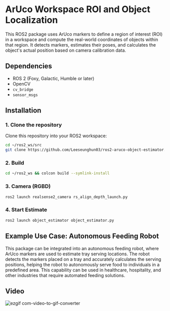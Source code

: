 # ArUco Workspace ROI and Object Localization

This ROS2 package uses ArUco markers to define a region of interest (ROI) in a workspace and compute the real-world coordinates of objects within that region. It detects markers, estimates their poses, and calculates the object's actual position based on camera calibration data.

## Dependencies

- ROS 2 (Foxy, Galactic, Humble or later)
- OpenCV
- `cv_bridge`
- `sensor_msgs`

## Installation

### 1. Clone the repository

Clone this repository into your ROS2 workspace:

```bash
cd ~/ros2_ws/src
git clone https://github.com/Leeseunghun03/ros2-aruco-object-estimator.git aruco_workspace
```

### 2. Build

```bash
cd ~/ros2_ws && colcon build --symlink-install
```

### 3. Camera (RGBD)

```bash
ros2 launch realsense2_camera rs_align_depth_launch.py
```

### 4. Start Estimate
```bash
ros2 launch object_estimator object_estimator.py
```

## Example Use Case: Autonomous Feeding Robot
This package can be integrated into an autonomous feeding robot, where ArUco markers are used to estimate tray serving locations. The robot detects the markers placed on a tray and accurately calculates the serving positions, helping the robot to autonomously serve food to individuals in a predefined area. This capability can be used in healthcare, hospitality, and other industries that require automated feeding solutions.

## Video

![ezgif com-video-to-gif-converter](https://github.com/user-attachments/assets/e23888e0-d981-4aa4-a9bc-ae295598f9e6)
